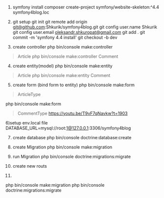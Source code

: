 1) symfony install
composer create-project symfony/website-skeleton:^4.4 symfony4blog.loc

2) git setup
git init
git remote add origin git@github.com:Shkurik/symfony4blog.git
git config user.name Shkurik
git config user.email oleksandr.shkuropat@gmail.com
git add .
git commit -m 'symfony 4.4 install'
git checkout -b dev

3) create controller
php bin/console make:controller
>Article
php bin/console make:controller
> Comment

4) create entity(model)
php bin/console make:entity
> Article
php bin/console make:entity
> Comment

5) create form (bind form to entity)
php bin/console make:form
> ArticleType

php bin/console make:form
> CommentType
https://youtu.be/T9vF7qNavkw?t=1903

6)setup env.local file
DATABASE_URL=mysql://root:1@127.0.0.1:3306/symfony4blog

7) create database
php bin/console doctrine:database:create

8) create Migration
php bin/console make:migration

9) run Migration
php bin/console doctrine:migrations:migrate

10) create new routs
11)
php bin/console make:migration
php bin/console doctrine:migrations:migrate